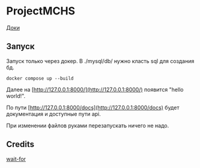# ProjectMCHS

[Доки](https://drive.google.com/drive/folders/1O8I7lcUWHXA4Z6xpvW2Tnp-mM9MzI16N)

## Запуск

Запуск только через докер.
В ./mysql/db/ нужно класть sql для создания бд.

```shell
docker compose up --build
```

Далее на [http://127.0.0.1:8000/](http://127.0.0.1:8000/) появится "hello world!".

По пути [http://127.0.0.1:8000/docs](http://127.0.0.1:8000/docs) будет
документация и доступные пути api.

При изменении файлов руками перезапускать ничего не надо.

## Credits

[wait-for](https://github.com/eficode/wait-for?tab=readme-ov-file)

